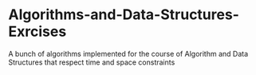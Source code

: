# Algorithms-and-Data-Structures-Exrcises
A bunch of algorithms implemented for the course of Algorithm and Data Structures that respect time and space constraints
